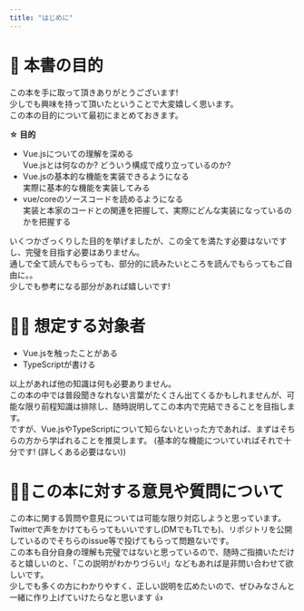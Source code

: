 ```yaml
---
title: "はじめに"
---
```



# 🎯 本書の目的

この本を手に取って頂きありがとうございます!  
少しでも興味を持って頂いたということで大変嬉しく思います。  
この本の目的について最初にまとめておきます。

**☆ 目的**
- Vue.jsについての理解を深める  
  Vue.jsとは何なのか? どういう構成で成り立っているのか?
- Vue.jsの基本的な機能を実装できるようになる  
  実際に基本的な機能を実装してみる
- vue/coreのソースコードを読めるようになる  
  実装と本家のコードとの関連を把握して、実際にどんな実装になっているのかを把握する

いくつかざっくりした目的を挙げましたが、この全てを満たす必要はないですし、完璧を目指す必要はありません。  
通しで全て読んでもらっても、部分的に読みたいところを読んでもらってもご自由に。。  
少しでも参考になる部分があれば嬉しいです!


# 🤷‍♂️ 想定する対象者
- Vue.jsを触ったことがある
- TypeScriptが書ける

以上があれば他の知識は何も必要ありません。  
この本の中では普段聞きなれない言葉がたくさん出てくるかもしれませんが、可能な限り前程知識は排除し、随時説明してこの本内で完結できることを目指します。  
ですが、Vue.jsやTypeScriptについて知らないといった方であれば、まずはそちらの方から学ばれることを推奨します。
(基本的な機能についていればそれで十分です! (詳しくある必要はない))




# 🧑‍🏫この本に対する意見や質問について
この本に関する質問や意見については可能な限り対応しようと思っています。  
Twitterで声をかけてもらってもいいですし(DMでもTLでも)、リポジトリを公開しているのでそちらのissue等で投げてもらって問題ないです。  
この本も自分自身の理解も完璧ではないと思っているので、随時ご指摘いただけると嬉しいのと、「この説明がわかりづらい!」などもあれば是非問い合わせて欲しいです。  
少しでも多くの方にわかりやすく、正しい説明を広めたいので、ぜひみなさんと一緒に作り上げていけたらなと思います 👍

